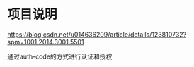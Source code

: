 # 项目说明

https://blog.csdn.net/u014636209/article/details/123810732?spm=1001.2014.3001.5501


通过auth-code的方式进行认证和授权